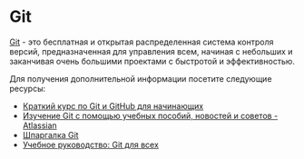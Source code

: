 # Git

[Git](https://git-scm.com/) - это бесплатная и открытая распределенная система контроля версий, предназначенная для управления всем, начиная с небольших и заканчивая очень большими проектами с быстротой и эффективностью.

Для получения дополнительной информации посетите следующие ресурсы:

- [Краткий курс по Git и GitHub для начинающих](https://www.youtube.com/watch?v=SWYqp7iY_Tc)
- [Изучение Git с помощью учебных пособий, новостей и советов - Atlassian](https://www.atlassian.com/git)
- [Шпаргалка Git](https://cs.fyi/guide/git-cheatsheet)
- [Учебное руководство: Git для всех](https://thenewstack.io/tutorial-git-for-absolutely-everyone/)